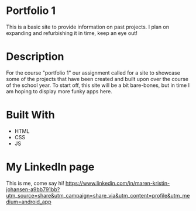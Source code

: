 # Portfolio 1

This is a basic site to provide information on past projects. I plan on expanding and refurbishing it in time, keep an eye out!

# Description
For the course "portfolio 1" our assignment called for a site to showcase some of the projects that have been created and built upon over the course of the school year. To start off, this site will be a bit bare-bones, but in time I am hoping to display more funky apps here. 



# Built With
- HTML
- CSS
- JS


# My LinkedIn page
This is me, come say hi!
https://www.linkedin.com/in/maren-kristin-johansen-a9bb791bb?utm_source=share&utm_campaign=share_via&utm_content=profile&utm_medium=android_app

